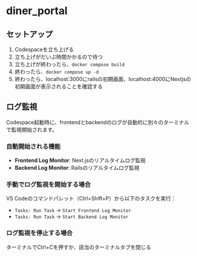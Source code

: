 # diner_portal

## セットアップ
1. Codespaceを立ち上げる
2. 立ち上げがだいぶ時間かかるので待つ
3. 立ち上げが終わったら、`docker compose build`
4. 終わったら、`docker compose up -d`
5. 終わったら、localhost:3000にrailsの初期画面、localhost:4000にNextjsの初期画面が表示されることを確認する

## ログ監視

Codespace起動時に、frontendとbackendのログが自動的に別々のターミナルで監視開始されます。

### 自動開始される機能
- **Frontend Log Monitor**: Next.jsのリアルタイムログ監視
- **Backend Log Monitor**: Railsのリアルタイムログ監視

### 手動でログ監視を開始する場合
VS Codeのコマンドパレット（Ctrl+Shift+P）から以下のタスクを実行：
- `Tasks: Run Task` → `Start Frontend Log Monitor`
- `Tasks: Run Task` → `Start Backend Log Monitor`

### ログ監視を停止する場合
ターミナルでCtrl+Cを押すか、該当のターミナルタブを閉じる